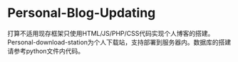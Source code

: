 # Personal-Blog-Updating
打算不适用现存框架只使用HTML/JS/PHP/CSS代码实现个人博客的搭建。
Personal-download-station为个人下载站，支持部署到服务器内。数据库的搭建请参考python文件内代码。

